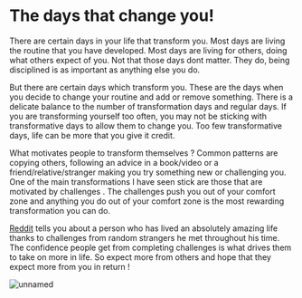# The days that change you!


There are certain days in your life that transform you. Most days are living the routine that you have developed. Most days are living for others, doing what
others expect of you. Not that those days dont matter. They do, being disciplined is as important as anything else you do. 

But there are certain days which transform you. These are the days when you decide to change your routine and add or remove something. There is a delicate balance
to the number of transformation days and regular days. If you are transforming yourself too often, you may not be sticking with transformative days to allow them to
change you. Too few transformative days, life can be more that you give it credit. 

What motivates people to transform themselves ? Common patterns are copying others, following an advice in a book/video or a friend/relative/stranger 
making you try something new or challenging you. One of the main transformations I have seen stick are those that are motivated by challenges
. The challenges push you out of your comfort zone and anything you do out of your comfort zone is the most rewarding transformation you can do. 

[Reddit](https://www.reddit.com/r/AskReddit/comments/258w8s/what_is_a_story_you_have_been_dying_to_tell/?sort=top)
tells you about a person who has lived an absolutely amazing life thanks to challenges from random strangers he met throughout his time. The confidence people get from completing challenges is what drives them to take on more in life. 
So expect more from others and hope that they expect more from you in return ! 


![unnamed](https://user-images.githubusercontent.com/4862371/132045245-1a66f93f-5ac6-4d53-9bc8-a591eda51ec3.jpeg)
